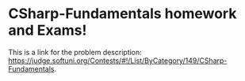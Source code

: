 # CSharp-Fundamentals homework and Exams!
This is a link for the problem description: https://judge.softuni.org/Contests/#!/List/ByCategory/149/CSharp-Fundamentals.
